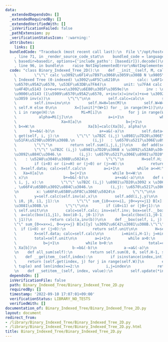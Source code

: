 ```yaml
---
data:
  _extendedDependsOn: []
  _extendedRequiredBy: []
  _extendedVerifiedWith: []
  _isVerificationFailed: false
  _pathExtension: py
  _verificationStatusIcon: ':warning:'
  attributes:
    links: []
  bundledCode: "Traceback (most recent call last):\n  File \"/opt/hostedtoolcache/Python/3.10.8/x64/lib/python3.10/site-packages/onlinejudge_verify/documentation/build.py\"\
    , line 71, in _render_source_code_stat\n    bundled_code = language.bundle(stat.path,\
    \ basedir=basedir, options={'include_paths': [basedir]}).decode()\n  File \"/opt/hostedtoolcache/Python/3.10.8/x64/lib/python3.10/site-packages/onlinejudge_verify/languages/python.py\"\
    , line 96, in bundle\n    raise NotImplementedError\nNotImplementedError\n"
  code: "class Binary_Indexed_Tree_2D():\n    def __init__(self, M, calc, unit, inv):\n\
    \        \"\"\" calc \u3092\u6F14\u7B97\u3068\u3059\u308B N \u9805\u306E Binary\
    \ Indexed Tree (0-indexed) \u3092\u4F5C\u6210\n        calc: \u6F14\u7B97 (2\u5909\
    \u6570\u95A2\u6570, \u53EF\u63DB\u7FA4)\n        unit: \u7FA4 calc \u306E\u5358\
    \u4F4D\u5143 (x+e=e+x=x\u3092\u6E80\u305F\u3059e)\n        inv : \u7FA4 calc \u306E\
    \u9006\u5143 (1\u5909\u6570\u95A2\u6570, x+inv(x)=inv(x)+x=e \u3092\u307F\u305F\
    \u3059 inv(x))\n        \"\"\"\n\n        self.calc=calc\n        self.unit=unit\n\
    \        self.inv=inv\n\n        self.H=H=len(M)\n        self.W=W=len(M[0]) if\
    \ self.H else 0\n\n        X=[[unit]*(W+1) for _ in range(H+1)]\n\n        for\
    \ i in range(H):\n            Mi=M[i]\n            for j in range(W):\n      \
    \          alpha=Mi[j]\n\n                a=i+1\n                while a<=H:\n\
    \                    Xa=X[a]\n                    b=j+1\n                    while\
    \ b<=W:\n                        Xa[b]=calc(Xa[b], alpha)\n                  \
    \      b+=b&(-b)\n                    a+=a&(-a)\n        self.data=X\n\n    def\
    \ get(self, i, j):\n        \"\"\" \u7B2C (i,j) \u8981\u7D20\u306E\u5024\u3092\
    \u51FA\u529B\u3059\u308B.\n        (i,j)   : \u6570\u5217\u306E\u8981\u7D20\n\
    \        \"\"\"\n        return self.sum(i,j,i,j)\n\n    def add(self, i, j, x):\n\
    \        \"\"\" \u7B2C (i,j) \u8981\u7D20\u306B x \u3092\u52A0\u3048, \u66F4\u65B0\
    \u3092\u884C\u3046.\n        (i,j): \u6570\u5217\u306E\u8981\u7D20\n        x\
    \    : \u52A0\u3048\u308B\u5024\n        \"\"\"\n        H=self.H; W=self.W\n\
    \        if (i<0) or (i>=H) or (j<0) or (j>=W):\n            return\n\n      \
    \  X=self.data; calc=self.calc\n        a=i+1\n        while a<=H:\n         \
    \   Xa=X[a]\n            b=j+1\n            while b<=W:\n                Xa[b]=calc(Xa[b],\
    \ x)\n                b+=b&(-b)\n            a+=a&(-a)\n\n    def update(self,\
    \ i, j, x):\n        \"\"\" \u7B2C (i,j) \u8981\u7D20\u3092 x \u306B\u5909\u3048\
    , \u66F4\u65B0\u3092\u884C\u3046.\n        (i,j): \u6570\u5217\u306E\u8981\u7D20\
    \n        x: \u66F4\u65B0\u5F8C\u306E\u5024\n        \"\"\"\n\n        a=self.get(i,j)\n\
    \        y=self.calc(self.inv(a),x)\n        self.add(i,j,y)\n\n    def sum(self,\
    \ i0, j0, i1, j1):\n        \"\"\" sum_{i0<=x<=i1, j0<=y<=j1} B[x][y] \u3092\u6C42\
    \u3081\u308B.\n        \"\"\"\n\n        if (i0>i1) or (j0>j1):\n            return\
    \ self.unit\n\n        calc=self.calc; inv=self.inv; box=self.__box\n\n      \
    \  a=calc(box(i1,j1), box(i0-1, j0-1))\n        b=calc(box(i1,j0-1), box(i0-1,\
    \ j1))\n        return calc(a,inv(b))\n\n    def __box(self, i, j):\n        \"\
    \"\" sum_{0<=x<=i, 0<=y<=j} B[x][y] \u3092\u6C42\u3081\u308B.\"\"\"\n\n      \
    \  if (i<0) or (j<0):\n            return self.unit\n\n        H=self.H; W=self.W\n\
    \        X=self.data; calc=self.calc\n\n        i=min(i,H-1); j=min(j, W-1)\n\n\
    \        total=self.unit\n\n        a=i+1\n        while a>0:\n            Xa=X[a]\n\
    \            b=j+1\n            while b>0:\n                total=calc(total,\
    \ Xa[b])\n                b-=b&(-b)\n            a-=a&(-a)\n        return total\n\
    \n    def all_sum(self):\n        return self.sum(0, 0, self.H-1, self.W-1)\n\n\
    \    def __getitem__(self,index):\n        if isinstance(index,int):\n       \
    \     return [self.get(index, j) for j in range(self.W)]\n        elif isinstance(index,\
    \ tuple) and len(index)==2:\n            i,j=index\n            return self.get(i,j)\n\
    \n    def __setitem__(self, index, value):\n        self.update(*index,value)\n"
  dependsOn: []
  isVerificationFile: false
  path: Binary_Indexed_Tree/Binary_Indexed_Tree_2D.py
  requiredBy: []
  timestamp: '2022-09-10 17:07:01+09:00'
  verificationStatus: LIBRARY_NO_TESTS
  verifiedWith: []
documentation_of: Binary_Indexed_Tree/Binary_Indexed_Tree_2D.py
layout: document
redirect_from:
- /library/Binary_Indexed_Tree/Binary_Indexed_Tree_2D.py
- /library/Binary_Indexed_Tree/Binary_Indexed_Tree_2D.py.html
title: Binary_Indexed_Tree/Binary_Indexed_Tree_2D.py
---
```

